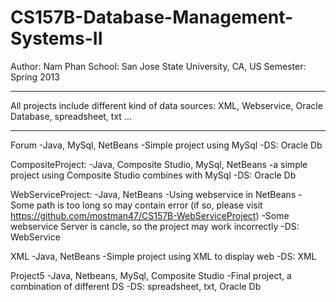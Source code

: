 CS157B-Database-Management-Systems-II
=====================================
Author: Nam Phan 
School: San Jose State University, CA, US 
Semester: Spring 2013

------------------------
All projects include different kind of data sources: XML, Webservice, Oracle Database, spreadsheet, txt ...

------------------------
Forum
  -Java, MySql, NetBeans
  -Simple project using MySql
  -DS: Oracle Db
  
CompositeProject: 
  -Java, Composite Studio, MySql, NetBeans
  -a simple project using Composite Studio combines with MySql
  -DS: Oracle Db
  
WebServiceProject:
  -Java, NetBeans
  -Using webservice in NetBeans
  -Some path is too long so may contain error (if so, please visit https://github.com/mostman47/CS157B-WebServiceProject)
  -Some webservice Server is cancle, so the project may work incorrectly
  -DS: WebService
  
XML
  -Java, NetBeans
  -Simple project using XML to display web
  -DS: XML

Project5
  -Java, Netbeans, MySql, Composite Studio
  -Final project, a combination of different DS
  -DS: spreadsheet, txt, Oracle Db
